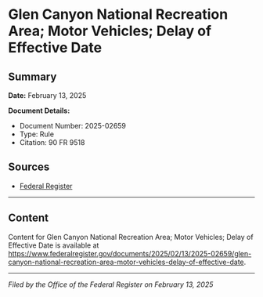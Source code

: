 # Glen Canyon National Recreation Area; Motor Vehicles; Delay of Effective Date

## Summary

**Date:** February 13, 2025

**Document Details:**
- Document Number: 2025-02659
- Type: Rule
- Citation: 90 FR 9518

## Sources
- [Federal Register](https://www.federalregister.gov/documents/2025/02/13/2025-02659/glen-canyon-national-recreation-area-motor-vehicles-delay-of-effective-date)

---

## Content

Content for Glen Canyon National Recreation Area; Motor Vehicles; Delay of Effective Date is available at https://www.federalregister.gov/documents/2025/02/13/2025-02659/glen-canyon-national-recreation-area-motor-vehicles-delay-of-effective-date.

---

*Filed by the Office of the Federal Register on February 13, 2025*
